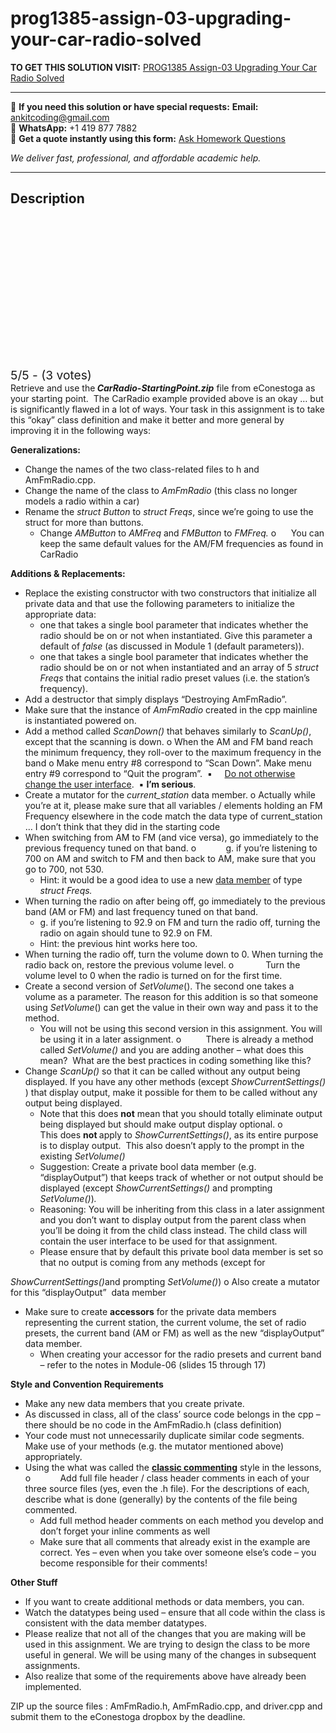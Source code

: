 # prog1385-assign-03-upgrading-your-car-radio-solved
**TO GET THIS SOLUTION VISIT:** [PROG1385 Assign-03 Upgrading Your Car Radio Solved](https://www.ankitcodinghub.com/product/prog1385-assign-03-upgrading-your-car-radio-solved/)


---

📩 **If you need this solution or have special requests:** **Email:** ankitcoding@gmail.com  
📱 **WhatsApp:** +1 419 877 7882  
📄 **Get a quote instantly using this form:** [Ask Homework Questions](https://www.ankitcodinghub.com/services/ask-homework-questions/)

*We deliver fast, professional, and affordable academic help.*

---

<h2>Description</h2>



<div class="kk-star-ratings kksr-auto kksr-align-center kksr-valign-top" data-payload="{&quot;align&quot;:&quot;center&quot;,&quot;id&quot;:&quot;65912&quot;,&quot;slug&quot;:&quot;default&quot;,&quot;valign&quot;:&quot;top&quot;,&quot;ignore&quot;:&quot;&quot;,&quot;reference&quot;:&quot;auto&quot;,&quot;class&quot;:&quot;&quot;,&quot;count&quot;:&quot;3&quot;,&quot;legendonly&quot;:&quot;&quot;,&quot;readonly&quot;:&quot;&quot;,&quot;score&quot;:&quot;5&quot;,&quot;starsonly&quot;:&quot;&quot;,&quot;best&quot;:&quot;5&quot;,&quot;gap&quot;:&quot;4&quot;,&quot;greet&quot;:&quot;Rate this product&quot;,&quot;legend&quot;:&quot;5\/5 - (3 votes)&quot;,&quot;size&quot;:&quot;24&quot;,&quot;title&quot;:&quot;PROG1385 Assign-03  Upgrading Your Car Radio Solved&quot;,&quot;width&quot;:&quot;138&quot;,&quot;_legend&quot;:&quot;{score}\/{best} - ({count} {votes})&quot;,&quot;font_factor&quot;:&quot;1.25&quot;}">

<div class="kksr-stars">

<div class="kksr-stars-inactive">
            <div class="kksr-star" data-star="1" style="padding-right: 4px">


<div class="kksr-icon" style="width: 24px; height: 24px;"></div>
        </div>
            <div class="kksr-star" data-star="2" style="padding-right: 4px">


<div class="kksr-icon" style="width: 24px; height: 24px;"></div>
        </div>
            <div class="kksr-star" data-star="3" style="padding-right: 4px">


<div class="kksr-icon" style="width: 24px; height: 24px;"></div>
        </div>
            <div class="kksr-star" data-star="4" style="padding-right: 4px">


<div class="kksr-icon" style="width: 24px; height: 24px;"></div>
        </div>
            <div class="kksr-star" data-star="5" style="padding-right: 4px">


<div class="kksr-icon" style="width: 24px; height: 24px;"></div>
        </div>
    </div>

<div class="kksr-stars-active" style="width: 138px;">
            <div class="kksr-star" style="padding-right: 4px">


<div class="kksr-icon" style="width: 24px; height: 24px;"></div>
        </div>
            <div class="kksr-star" style="padding-right: 4px">


<div class="kksr-icon" style="width: 24px; height: 24px;"></div>
        </div>
            <div class="kksr-star" style="padding-right: 4px">


<div class="kksr-icon" style="width: 24px; height: 24px;"></div>
        </div>
            <div class="kksr-star" style="padding-right: 4px">


<div class="kksr-icon" style="width: 24px; height: 24px;"></div>
        </div>
            <div class="kksr-star" style="padding-right: 4px">


<div class="kksr-icon" style="width: 24px; height: 24px;"></div>
        </div>
    </div>
</div>


<div class="kksr-legend" style="font-size: 19.2px;">
            5/5 - (3 votes)    </div>
    </div>
Retrieve and use the<strong><em> CarRadio-StartingPoint.zip</em></strong> file from eConestoga as your starting point.&nbsp; The CarRadio example provided above is an okay … but is significantly flawed in a lot of ways. Your task in this assignment is to take this “okay” class definition and make it better and more general by improving it in the following ways:

<strong>Generalizations: </strong>

<ul>
<li>Change the names of the two class-related files to h and AmFmRadio.cpp.</li>
<li>Change the name of the class to <em>AmFmRadio</em> (this class no longer models a radio within a car)</li>
<li>Rename the <em>struct Button </em>to <em>struct Freqs</em>, since we’re going to use the struct for more than buttons.
<ul>
<li>Change <em>AMButton </em>to <em>AMFreq </em>and <em>FMButton</em> to <em>FMFreq.</em> o &nbsp;&nbsp;&nbsp;&nbsp; You can keep the same default values for the AM/FM frequencies as found in CarRadio</li>
</ul>
</li>
</ul>
<strong>Additions &amp; Replacements: </strong>

<ul>
<li>Replace the existing constructor with two constructors that initialize all private data and that use the following parameters to initialize the appropriate data:
<ul>
<li>one that takes a single bool parameter that indicates whether the radio should be on or not when instantiated. Give this parameter a default of <em>false</em> (as discussed in Module 1 (default parameters)).</li>
<li>one that takes a single bool parameter that indicates whether the radio should be on or not when instantiated and an array of 5 <em>struct Freqs</em> that contains the initial radio preset values (i.e. the station’s frequency).</li>
</ul>
</li>
<li>Add a destructor that simply displays “Destroying AmFmRadio”.</li>
<li>Make sure that the instance of <em>AmFmRadio </em>created in the cpp mainline is instantiated powered on.</li>
<li>Add a method called <em>ScanDown()</em> that behaves similarly to <em>ScanUp()</em>, except that the scanning is down. o When the AM and FM band reach the minimum frequency, they roll-over to the maximum frequency in the band o Make menu entry #8 correspond to “Scan Down”. Make menu entry #9 correspond to “Quit the program”.&nbsp; ▪ &nbsp;&nbsp;&nbsp; <u>Do not otherwise change the user interface</u>.&nbsp; ▪ <strong>I’m serious</strong>.</li>
<li>Create a mutator for the <em>current_station</em> data member. o Actually while you’re at it, please make sure that all variables / elements holding an FM Frequency elsewhere in the code match the data type of current_station … I don’t think that they did in the starting code</li>
<li>When switching from AM to FM (and vice versa), go immediately to the previous frequency tuned on that band. o &nbsp;&nbsp;&nbsp;&nbsp;&nbsp;&nbsp;&nbsp;&nbsp;&nbsp;&nbsp; g. if you’re listening to 700 on AM and switch to FM and then back to AM, make sure that you go to 700, not 530.
<ul>
<li>Hint: it would be a good idea to use a new <u>data member</u> of type <em>struct Freqs. </em></li>
</ul>
</li>
<li>When turning the radio on after being off, go immediately to the previous band (AM or FM) and last frequency tuned on that band.
<ul>
<li>g. if you’re listening to 92.9 on FM and turn the radio off, turning the radio on again should tune to 92.9 on FM.</li>
<li>Hint: the previous hint works here too.</li>
</ul>
</li>
<li>When turning the radio off, turn the volume down to 0. When turning the radio back on, restore the previous volume level. o &nbsp;&nbsp;&nbsp;&nbsp;&nbsp;&nbsp;&nbsp;&nbsp;&nbsp;&nbsp;&nbsp; Turn the volume level to 0 when the radio is turned on for the first time.</li>
<li>Create a second version of <em>SetVolume</em>(). The second one takes a volume as a parameter. The reason for this addition is so that someone using <em>SetVolume</em>() can get the value in their own way and pass it to the method.
<ul>
<li>You will not be using this second version in this assignment. You will be using it in a later assignment. o &nbsp;&nbsp;&nbsp;&nbsp;&nbsp;&nbsp;&nbsp;&nbsp; There is already a method called <em>SetVolume()</em> and you are adding another – what does this mean?&nbsp; What are the best practices in coding something like this?</li>
</ul>
</li>
<li>Change <em>ScanUp()</em> so that it can be called without any output being displayed. If you have any other methods (except <em>ShowCurrentSettings()</em> ) that display output, make it possible for them to be called without any output being displayed.
<ul>
<li>Note that this does <strong>not</strong> mean that you should totally eliminate output being displayed but should make output display optional. o &nbsp;&nbsp;&nbsp;&nbsp;&nbsp;&nbsp;&nbsp;&nbsp;&nbsp;&nbsp; This does <strong>not </strong>apply to <em>ShowCurrentSettings()</em>, as its entire purpose is to display output.&nbsp; This also doesn’t apply to the prompt in the existing <em>SetVolume()</em></li>
<li>Suggestion: Create a private bool data member (e.g. “displayOutput”) that keeps track of whether or not output should be displayed (except <em>ShowCurrentSettings()</em> and prompting <em>SetVolume()</em>)<em>. </em></li>
<li>Reasoning: You will be inheriting from this class in a later assignment and you don’t want to display output from the parent class when you’ll be doing it from the child class instead. The child class will contain the user interface to be used for that assignment.</li>
<li>Please ensure that by default this private bool data member is set so that no output is coming from any methods (except for</li>
</ul>
</li>
</ul>
<em>ShowCurrentSettings()</em>and prompting <em>SetVolume()</em>) o Also create a mutator for this “displayOutput”&nbsp; data member

<ul>
<li>Make sure to create <strong>accessors</strong> for the private data members representing the current station, the current volume, the set of radio presets, the current band (AM or FM) as well as the new “displayOutput” data member.
<ul>
<li>When creating your accessor for the radio presets and current band – refer to the notes in Module-06 (slides 15 through 17)</li>
</ul>
</li>
</ul>
<strong>Style and Convention Requirements </strong>

<ul>
<li>Make any new data members that you create private.</li>
<li>As discussed in class, all of the class’ source code belongs in the cpp – there should be no code in the AmFmRadio.h (class definition)</li>
<li>Your code must not unnecessarily duplicate similar code segments. Make use of your methods (e.g. the mutator mentioned above) appropriately.</li>
<li>Using the what was called the <strong><u>classic commenting</u></strong> style in the lessons, o &nbsp;&nbsp;&nbsp;&nbsp;&nbsp;&nbsp;&nbsp;&nbsp;&nbsp;&nbsp; Add full file header / class header comments in each of your three source files (yes, even the .h file). For the descriptions of each, describe what is done (generally) by the contents of the file being commented.
<ul>
<li>Add full method header comments on each method you develop and don’t forget your inline comments as well</li>
<li>Make sure that all comments that already exist in the example are correct. Yes – even when you take over someone else’s code – you become responsible for their comments!</li>
</ul>
</li>
</ul>
<strong>Other Stuff </strong>

<ul>
<li>If you want to create additional methods or data members, you can.</li>
<li>Watch the datatypes being used – ensure that all code within the class is consistent with the data member datatypes.</li>
<li>Please realize that not all of the changes that you are making will be used in this assignment. We are trying to design the class to be more useful in general. We will be using many of the changes in subsequent assignments.</li>
<li>Also realize that some of the requirements above have already been implemented.</li>
</ul>
ZIP up the source files : AmFmRadio.h, AmFmRadio.cpp, and driver.cpp and submit them to the eConestoga dropbox by the deadline.

